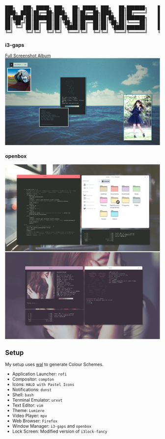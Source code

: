 <pre align="center">
███╗   ███╗ █████╗ ███╗   ██╗ █████╗ ███╗   ██╗███████╗    ██████╗  ██████╗ ████████╗███████╗██╗██╗     ███████╗███████╗
████╗ ████║██╔══██╗████╗  ██║██╔══██╗████╗  ██║██╔════╝    ██╔══██╗██╔═══██╗╚══██╔══╝██╔════╝██║██║     ██╔════╝██╔════╝
██╔████╔██║███████║██╔██╗ ██║███████║██╔██╗ ██║███████╗    ██║  ██║██║   ██║   ██║   █████╗  ██║██║     █████╗  ███████╗
██║╚██╔╝██║██╔══██║██║╚██╗██║██╔══██║██║╚██╗██║╚════██║    ██║  ██║██║   ██║   ██║   ██╔══╝  ██║██║     ██╔══╝  ╚════██║
██║ ╚═╝ ██║██║  ██║██║ ╚████║██║  ██║██║ ╚████║███████║    ██████╔╝╚██████╔╝   ██║   ██║     ██║███████╗███████╗███████║
╚═╝     ╚═╝╚═╝  ╚═╝╚═╝  ╚═══╝╚═╝  ╚═╝╚═╝  ╚═══╝╚══════╝    ╚═════╝  ╚═════╝    ╚═╝   ╚═╝     ╚═╝╚══════╝╚══════╝╚══════╝</pre>

### i3-gaps
[Full Screenshot Album](https://imgur.com/a/ZnjWW)
![Neofetch](i3.png "Neofetch")

### openbox
![Openbox1](openbox1.png "Openbox1")
![Openbox2](openbox2.png "Openbox2")

## Setup
My setup uses [wal](https://github.com/dylanaraps/pywal) to generate Colour Schemes.

- Application Launcher: `rofi`
- Compositor: `compton`
- Icons: `HALO with Pastel Icons`
- Notifications: `dunst`
- Shell: `bash`
- Terminal Emulator: `urxvt`
- Text Editor: `vim`
- Theme: `Lumiere`
- Video Player: `mpv`
- Web Browser: `Firefox`
- Window Manager: `i3-gaps` and `openbox`
- Lock Screen: Modified version of `i3lock-fancy`
